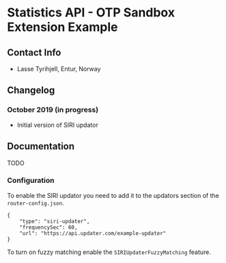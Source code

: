 # Statistics API - OTP Sandbox Extension Example

## Contact Info
- Lasse Tyrihjell, Entur, Norway


## Changelog

### October 2019 (in progress)

- Initial version of SIRI updator


## Documentation

TODO 
 
### Configuration
To enable the SIRI updator you need to add it to the updators section of the `router-config.json`.

```
{
    "type": "siri-updater",
    "frequencySec": 60,
    "url": "https://api.updater.com/example-updater"
}
```

To turn on fuzzy matching enable the `SIRIUpdaterFuzzyMatching` feature. 